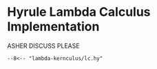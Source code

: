 # Hyrule Lambda Calculus Implementation

ASHER DISCUSS PLEASE

``` hy title="Hyrule Lambda Calculus Parser"
--8<-- "lambda-kernculus/lc.hy"
```